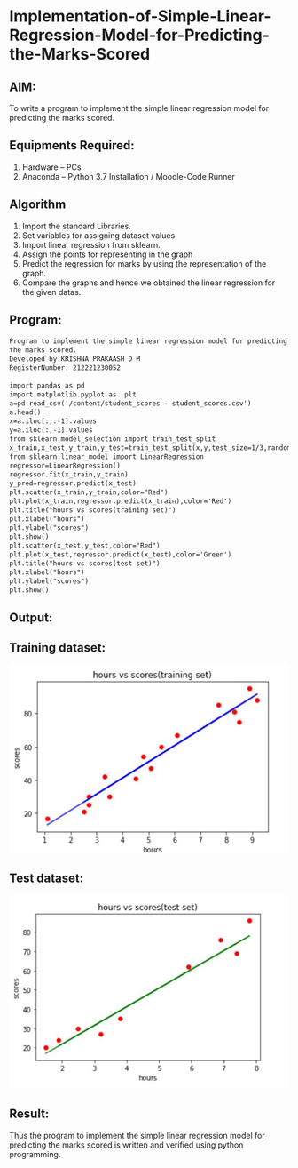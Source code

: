 # Implementation-of-Simple-Linear-Regression-Model-for-Predicting-the-Marks-Scored

## AIM:
To write a program to implement the simple linear regression model for predicting the marks scored.

## Equipments Required:
1. Hardware – PCs
2. Anaconda – Python 3.7 Installation / Moodle-Code Runner

## Algorithm
1. Import the standard Libraries.
2. Set variables for assigning dataset values.
3. Import linear regression from sklearn.
4. Assign the points for representing in the graph
5. Predict the regression for marks by using the representation of the graph.
6. Compare the graphs and hence we obtained the linear regression for the given datas.


## Program:
```
Program to implement the simple linear regression model for predicting the marks scored.
Developed by:KRISHNA PRAKAASH D M
RegisterNumber: 212221230052

import pandas as pd
import matplotlib.pyplot as  plt
a=pd.read_csv('/content/student_scores - student_scores.csv')
a.head()
x=a.iloc[:,:-1].values
y=a.iloc[:,-1].values
from sklearn.model_selection import train_test_split
x_train,x_test,y_train,y_test=train_test_split(x,y,test_size=1/3,random_state=0)
from sklearn.linear_model import LinearRegression
regressor=LinearRegression()
regressor.fit(x_train,y_train)
y_pred=regressor.predict(x_test)
plt.scatter(x_train,y_train,color="Red")
plt.plot(x_train,regressor.predict(x_train),color='Red')
plt.title("hours vs scores(training set)")
plt.xlabel("hours")
plt.ylabel("scores")
plt.show()
plt.scatter(x_test,y_test,color="Red")
plt.plot(x_test,regressor.predict(x_test),color='Green')
plt.title("hours vs scores(test set)")
plt.xlabel("hours")
plt.ylabel("scores")
plt.show()

```

## Output:
## Training dataset:

![Output1](w2.jpg)

## Test dataset:

![Output2](w1.jpg)

## Result:
Thus the program to implement the simple linear regression model for predicting the marks scored is written and verified using python programming.

